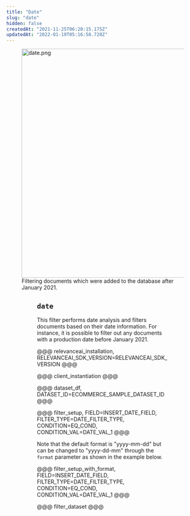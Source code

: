 ```yaml
---
title: "Date"
slug: "date"
hidden: false
createdAt: "2021-11-25T06:20:15.175Z"
updatedAt: "2022-01-19T05:16:58.720Z"
---
```

<figure>
<img src="https://github.com/RelevanceAI/RelevanceAI-readme-docs/blob/2.0.0
/docs_template/general-features/_assets/date.png?raw=true" width="600"  alt="date.png" />
<figcaption>Filtering documents which were added to the database after January 2021.</figcaption>
<figure>

## `date`
This filter performs date analysis and filters documents based on their date information. For instance, it is possible to filter out any documents with a production date before January 2021.

@@@ relevanceai_installation, RELEVANCEAI_SDK_VERSION=RELEVANCEAI_SDK_VERSION @@@

@@@ client_instantiation @@@

@@@ dataset_df, DATASET_ID=ECOMMERCE_SAMPLE_DATASET_ID @@@

@@@ filter_setup, FIELD=INSERT_DATE_FIELD, FILTER_TYPE=DATE_FILTER_TYPE, CONDITION=EQ_COND, CONDITION_VAL=DATE_VAL_1 @@@

Note that the default format is "yyyy-mm-dd" but can be changed to "yyyy-dd-mm" through the `format` parameter as shown in the example below.

@@@ filter_setup_with_format, FIELD=INSERT_DATE_FIELD, FILTER_TYPE=DATE_FILTER_TYPE, CONDITION=EQ_COND, CONDITION_VAL=DATE_VAL_1 @@@

@@@ filter_dataset @@@

